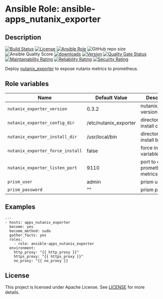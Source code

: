 # Ansible Role: ansible-apps_nutanix_exporter

## Description

[![Build Status](https://travis-ci.com/lotusnoir/ansible-apps_nutanix_exporter.svg?branch=master?style=flat)](https://travis-ci.com/lotusnoir/ansible-apps_nutanix_exporter)
[![License](https://img.shields.io/badge/license-Apache--2.0-brightgreen?style=flat)](https://opensource.org/licenses/Apache-2.0)
[![Ansible Role](https://img.shields.io/badge/galaxy-apps_nutanix_exporter-purple?style=flat)](https://galaxy.ansible.com/lotusnoir/apps_nutanix_exporter)
![GitHub repo size](https://img.shields.io/github/repo-size/lotusnoir/ansible-apps_nutanix_exporter?color=orange&style=flat)
![Ansible Quality Score](https://img.shields.io/ansible/quality/52300)
[![downloads](https://img.shields.io/ansible/role/d/52300)](https://galaxy.ansible.com/lotusnoir/apps_nutanix_exporter)
[![Version](https://img.shields.io/github/release/lotusnoir/ansible-apps_nutanix_exporter.svg)](https://github.com/lotusnoir/ansible-apps_nutanix_exporter/releases/)
[![Quality Gate Status](https://sonarcloud.io/api/project_badges/measure?project=lotusnoir_ansible-apps_nutanix_exporter&metric=alert_status)](https://sonarcloud.io/dashboard?id=lotusnoir_ansible-apps_nutanix_exporter)
[![Maintainability Rating](https://sonarcloud.io/api/project_badges/measure?project=lotusnoir_ansible-apps_nutanix_exporter&metric=sqale_rating)](https://sonarcloud.io/dashboard?id=lotusnoir_ansible-apps_nutanix_exporter)
[![Reliability Rating](https://sonarcloud.io/api/project_badges/measure?project=lotusnoir_ansible-apps_nutanix_exporter&metric=reliability_rating)](https://sonarcloud.io/dashboard?id=lotusnoir_ansible-apps_nutanix_exporter)
[![Security Rating](https://sonarcloud.io/api/project_badges/measure?project=lotusnoir_ansible-apps_nutanix_exporter&metric=security_rating)](https://sonarcloud.io/dashboard?id=lotusnoir_ansible-apps_nutanix_exporter)

Deploy [nutanix_exporter](https://github.com/JacobCalmes/nutanix-exporter) to expose nutanix metrics to prometheus.

## Role variables

| Name           | Default Value | Description                        |
| -------------- | ------------- | -----------------------------------|
| `nutanix_exporter_version` | 0.3.2 | nutanix_exporter version |
| `nutanix_exporter_config_dir` | /etc/nutanix_exporter | directory to install config file |
| `nutanix_exporter_install_dir` | /usr/local/bin | directory to install binary |
| `nutanix_exporter_force_install` | false | force install variable |
| `nutanix_exporter_listen_port` | 9110 | port to expose prometheus metrics |
| `prism_user` | admin | prism user |
| `prism_password` | "" | prism password |

## Examples

	---
	- hosts: apps_nutanix_exporter
	  become: yes
	  become_method: sudo
	  gather_facts: yes
	  roles:
	    - role: ansible-apps_nutanix_exporter
	  environment: 
	    http_proxy: "{{ http_proxy }}"
	    https_proxy: "{{ https_proxy }}"
	    no_proxy: "{{ no_proxy }}

## License

This project is licensed under Apache License. See [LICENSE](/LICENSE) for more details.
